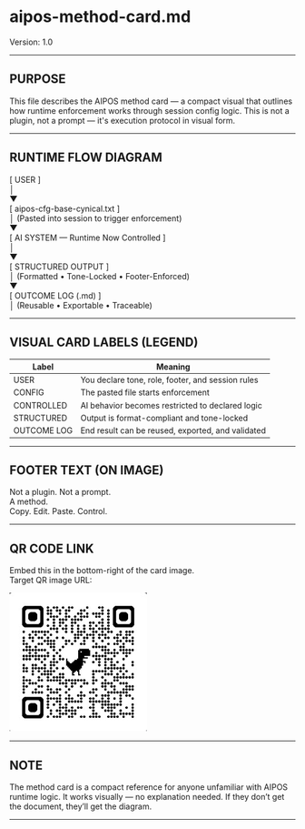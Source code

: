 # aipos-method-card.md  
Version: 1.0  
<!-- Last Updated: 2025-05-28 by Kay -->

---

## PURPOSE

This file describes the AIPOS method card — a compact visual that outlines how runtime enforcement works through session config logic. This is not a plugin, not a prompt — it's execution protocol in visual form.

---

## RUNTIME FLOW DIAGRAM

[ USER ]  
   │  
   ▼  
[ aipos-cfg-base-cynical.txt ]  
   │  (Pasted into session to trigger enforcement)  
   ▼  
[ AI SYSTEM — Runtime Now Controlled ]  
   │  
   ▼  
[ STRUCTURED OUTPUT ]  
   │  (Formatted • Tone-Locked • Footer-Enforced)  
   ▼  
[ OUTCOME LOG (.md) ]  
   │  (Reusable • Exportable • Traceable)

---

## VISUAL CARD LABELS (LEGEND)

| Label        | Meaning                                              |
|--------------|------------------------------------------------------|
| USER         | You declare tone, role, footer, and session rules    |
| CONFIG       | The pasted file starts enforcement                   |
| CONTROLLED   | AI behavior becomes restricted to declared logic     |
| STRUCTURED   | Output is format-compliant and tone-locked           |
| OUTCOME LOG  | End result can be reused, exported, and validated    |

---

## FOOTER TEXT (ON IMAGE)

Not a plugin. Not a prompt.  
A method.  
Copy. Edit. Paste. Control.

---

## QR CODE LINK

Embed this in the bottom-right of the card image.  
Target QR image URL:

![QR Code for GitHub Config](https://github.com/TK51/aipos-public-eng/blob/main/aipos-qr-code-cfg-base-cynical.jpg)

---

## NOTE

The method card is a compact reference for anyone unfamiliar with AIPOS runtime logic. It works visually — no explanation needed. If they don’t get the document, they’ll get the diagram.

---
